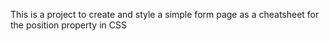 This is a project to create and style a simple form page as a cheatsheet for the position property in CSS
